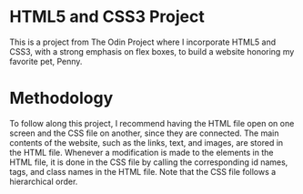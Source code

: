 # HTML5 and CSS3 Project

This is a project from The Odin Project where I incorporate HTML5 and CSS3, with a strong emphasis on flex boxes, to build a website honoring my favorite pet, Penny.

# Methodology

To follow along this project, I recommend having the HTML file open on one screen and the CSS file on another, since they are connected. The main contents of the website, such as the links, text, and images, are stored in the HTML file. Whenever a modification is made to the elements in the HTML file, it is done in the CSS file by calling the corresponding id names, tags, and class names in the HTML file. Note that the CSS file follows a hierarchical order.
